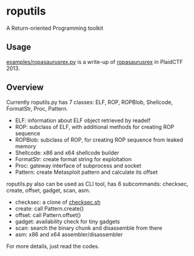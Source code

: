 # roputils

A Return-oriented Programming toolkit

## Usage

[examples/ropasaurusrex.py](examples/ropasaurusrex.py) is a write-up of [ropasaurusrex](http://repo.shell-storm.org/CTF/PlaidCTF-2013/Pwnable/ropasaurusrex-200/) in PlaidCTF 2013.

## Overview

Currently roputils.py has 7 classes: ELF, ROP, ROPBlob, Shellcode, FormatStr, Proc, Pattern.

* ELF: information about ELF object retrieved by readelf
* ROP: subclass of ELF, with additional methods for creating ROP sequence
* ROPBlob: subclass of ROP, for creating ROP sequence from leaked memory
* Shellcode: x86 and x64 shellcode builder
* FormatStr: create format string for exploitation
* Proc: gateway interface of subprocess and socket
* Pattern: create Metasploit pattern and calculate its offset

roputils.py also can be used as CLI tool, has 6 subcommands: checksec, create, offset, gadget, scan, asm.

* checksec: a clone of [checksec.sh](http://www.trapkit.de/tools/checksec.html)
* create: call Pattern.create()
* offset: call Pattern.offset()
* gadget: availability check for tiny gadgets
* scan: search the binary chunk and disassemble from there
* asm: x86 and x64 assembler/disassembler

For more details, just read the codes.
